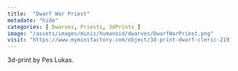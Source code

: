 ```yaml
---
title:  "Dwarf War Priest"
metadate: "hide"
categories: [ Dwarves, Priests, 3dPrints ]
image: "/assets/images/minis/humanoid/dwarves/DwarfWarPriest.png"
visit: "https://www.myminifactory.com/object/3d-print-dwarf-cleric-219113"
---
```

3d-print by Pes Lukas.